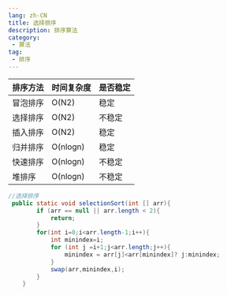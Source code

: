 ```yaml
---
lang: zh-CN
title: 选择排序
description: 排序算法
category: 
 - 算法
tag:
 - 排序
---
```


| 排序方法 | 时间复杂度 | 是否稳定 |
| -------- | ---------- | -------- |
| 冒泡排序 | O(N2)      | 稳定     |
| 选择排序 | O(N2)      | 不稳定   |
| 插入排序 | O(N2)      | 稳定     |
| 归并排序 | O(nlogn)   | 稳定     |
| 快速排序 | O(nlogn)   | 不稳定   |
| 堆排序   | O(nlogn)   | 不稳定   |



```java
//选择排序
 public static void selectionSort(int [] arr){
        if (arr == null || arr.length < 2){
            return;
        }
        for(int i=0;i<arr.length-1;i++){
            int minindex=i;
            for (int j =i+1;j<arr.length;j++){
                minindex = arr[j]<arr[minindex]? j:minindex;
            }
            swap(arr,minindex,i);
        }
    }
```

